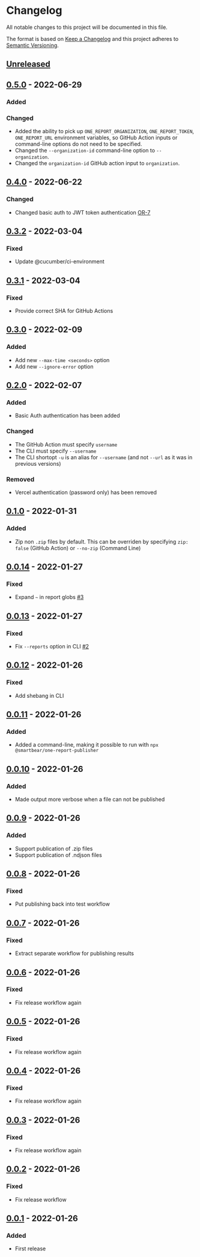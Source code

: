 # Changelog

All notable changes to this project will be documented in this file.

The format is based on [Keep a Changelog](https://keepachangelog.com/en/1.0.0/)
and this project adheres to [Semantic Versioning](https://semver.org/spec/v2.0.0.html).

## [Unreleased]

## [0.5.0] - 2022-06-29
### Added

### Changed
- Added the ability to pick up `ONE_REPORT_ORGANIZATION`, `ONE_REPORT_TOKEN`, `ONE_REPORT_URL` environment variables, so GitHub Action inputs or command-line options do not need to be specified.
- Changed the `--organization-id` command-line option to `--organization`.
- Changed the `organization-id` GitHub action input to `organization`.

## [0.4.0] - 2022-06-22
### Changed
- Changed basic auth to JWT token authentication [OR-7](https://smartbear.atlassian.net/browse/OR-7?atlOrigin=eyJpIjoiYmNiNDhjZTliYWMwNDBjZGFjZDAzYWU1YmFiM2Q3ZmUiLCJwIjoiaiJ9)

## [0.3.2] - 2022-03-04
### Fixed
- Update @cucumber/ci-environment

## [0.3.1] - 2022-03-04
### Fixed
- Provide correct SHA for GitHub Actions

## [0.3.0] - 2022-02-09
### Added
- Add new `--max-time <seconds>` option
- Add new `--ignore-error` option

## [0.2.0] - 2022-02-07
### Added
- Basic Auth authentication has been added

### Changed
- The GitHub Action must specify `username`
- The CLI must specify `--username`
- The CLI shortopt `-u` is an alias for `--username` (and not `--url` as it was in previous versions)

### Removed
- Vercel authentication (password only) has been removed

## [0.1.0] - 2022-01-31
### Added
- Zip non `.zip` files by default. This can be overriden by specifying `zip: false` (GitHub Action) or `--no-zip` (Command Line)

## [0.0.14] - 2022-01-27
### Fixed
- Expand `~` in report globs [#3](https://github.com/SmartBear/one-report-publisher/pull/2)

## [0.0.13] - 2022-01-27
### Fixed
- Fix `--reports` option in CLI [#2](https://github.com/SmartBear/one-report-publisher/pull/2)

## [0.0.12] - 2022-01-26
### Fixed
- Add shebang in CLI

## [0.0.11] - 2022-01-26
### Added
- Added a command-line, making it possible to run with `npx @smartbear/one-report-publisher`

## [0.0.10] - 2022-01-26
### Added
- Made output more verbose when a file can not be published

## [0.0.9] - 2022-01-26
### Added
- Support publication of .zip files
- Support publication of .ndjson files

## [0.0.8] - 2022-01-26
### Fixed
- Put publishing back into test workflow

## [0.0.7] - 2022-01-26
### Fixed
- Extract separate workflow for publishing results

## [0.0.6] - 2022-01-26
### Fixed
- Fix release workflow again

## [0.0.5] - 2022-01-26
### Fixed
- Fix release workflow again

## [0.0.4] - 2022-01-26
### Fixed
- Fix release workflow again

## [0.0.3] - 2022-01-26
### Fixed
- Fix release workflow again

## [0.0.2] - 2022-01-26
### Fixed
- Fix release workflow

## [0.0.1] - 2022-01-26
### Added
- First release

[Unreleased]: https://github.com/smartbear/one-report-publisher/compare/v0.5.0...HEAD
[0.5.0]: https://github.com/smartbear/one-report-publisher/compare/v0.4.0...v0.5.0
[0.4.0]: https://github.com/smartbear/one-report-publisher/compare/v0.3.2...v0.4.0
[0.3.2]: https://github.com/smartbear/one-report-publisher/compare/v0.3.1...v0.3.2
[0.3.1]: https://github.com/smartbear/one-report-publisher/compare/v0.3.0...v0.3.1
[0.3.0]: https://github.com/smartbear/one-report-publisher/compare/v0.2.0...v0.3.0
[0.2.0]: https://github.com/smartbear/one-report-publisher/compare/v0.1.0...v0.2.0
[0.1.0]: https://github.com/smartbear/one-report-publisher/compare/v0.0.14...v0.1.0
[0.0.14]: https://github.com/smartbear/one-report-publisher/compare/v0.0.13...v0.0.14
[0.0.13]: https://github.com/smartbear/one-report-publisher/compare/v0.0.12...v0.0.13
[0.0.12]: https://github.com/smartbear/one-report-publisher/compare/v0.0.11...v0.0.12
[0.0.11]: https://github.com/smartbear/one-report-publisher/compare/v0.0.10...v0.0.11
[0.0.10]: https://github.com/smartbear/one-report-publisher/compare/v0.0.9...v0.0.10
[0.0.9]: https://github.com/smartbear/one-report-publisher/compare/v0.0.8...v0.0.9
[0.0.8]: https://github.com/smartbear/one-report-publisher/compare/v0.0.7...v0.0.8
[0.0.7]: https://github.com/smartbear/one-report-publisher/compare/v0.0.6...v0.0.7
[0.0.6]: https://github.com/smartbear/one-report-publisher/compare/v0.0.5...v0.0.6
[0.0.5]: https://github.com/smartbear/one-report-publisher/compare/v0.0.4...v0.0.5
[0.0.4]: https://github.com/smartbear/one-report-publisher/compare/v0.0.3...v0.0.4
[0.0.3]: https://github.com/smartbear/one-report-publisher/compare/v0.0.2...v0.0.3
[0.0.2]: https://github.com/smartbear/one-report-publisher/compare/v0.0.1...v0.0.2
[0.0.1]: https://github.com/smartbear/one-report-publisher/compare/f2861360b67450d42e32f0e6708ea6aa795688d1...v0.0.1
